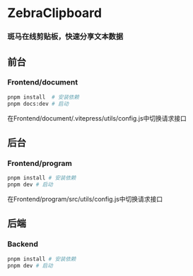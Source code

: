 # ZebraClipboard
### 斑马在线剪贴板，快速分享文本数据



## 前台
### Frontend/document

```bash
pnpm install  # 安装依赖
pnpm docs:dev # 启动
```

在Frontend/document/.vitepress/utils/config.js中切换请求接口


## 后台

### Frontend/program

```bash
pnpm install # 安装依赖
pnpm dev # 启动
```

在Frontend/program/src/utils/config.js中切换请求接口


## 后端

### Backend

```bash
pnpm install # 安装依赖
pnpm dev # 启动
```